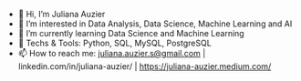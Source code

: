 - 👋 Hi, I’m Juliana Auzier
- 👀 I’m interested in Data Analysis, Data Science, Machine Learning and AI
- 🌱 I’m currently learning Data Science and Machine Learning
- 👯 Techs & Tools: Python, SQL, MySQL, PostgreSQL
- 📫 How to reach me: juliana.auzier.s@gmail.com | linkedin.com/in/juliana-auzier/ | https://juliana-auzier.medium.com/

<!---
Auzier17/Auzier17 is a ✨ special ✨ repository because its `README.md` (this file) appears on your GitHub profile.
You can click the Preview link to take a look at your changes.
--->
